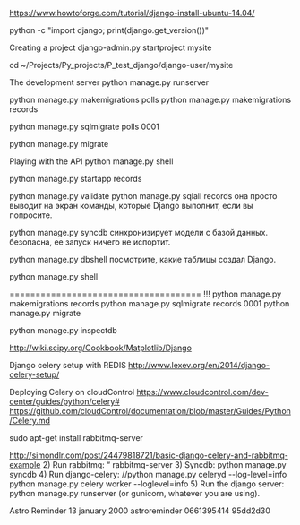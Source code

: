 https://www.howtoforge.com/tutorial/django-install-ubuntu-14.04/


python -c "import django; print(django.get_version())"

Creating a project
django-admin.py startproject mysite

cd ~/Projects/Py_projects/P_test_django/django-user/mysite

The development server
python manage.py runserver


python manage.py makemigrations polls
python manage.py makemigrations records

python manage.py sqlmigrate polls 0001

python manage.py migrate



Playing with the API
python manage.py shell





python manage.py startapp records

python manage.py validate
python manage.py sqlall records она просто выводит на экран команды,
которые Django выполнит, если вы попросите.

python manage.py syncdb синхронизирует модели с базой данных. безопасна, ее запуск
ничего не испортит.

python manage.py dbshell    посмотрите, какие таблицы создал Django.



python manage.py shell


===================================== !!!
python manage.py makemigrations records
python manage.py sqlmigrate records 0001
python manage.py migrate

python manage.py inspectdb



http://wiki.scipy.org/Cookbook/Matplotlib/Django


Django celery setup with REDIS
http://www.lexev.org/en/2014/django-celery-setup/


Deploying Celery on cloudControl
https://www.cloudcontrol.com/dev-center/guides/python/celery#
https://github.com/cloudControl/documentation/blob/master/Guides/Python/Celery.md

sudo apt-get install rabbitmq-server

http://simondlr.com/post/24479818721/basic-django-celery-and-rabbitmq-example
2) Run rabbitmq: “
    rabbitmq-server
3) Syncdb: 
    python manage.py syncdb
4) Run django-celery:
    //python manage.py celeryd --log-level=info
    python manage.py celery worker --loglevel=info
5) Run the django server: 
    python manage.py runserver (or gunicorn, whatever you are using).
    

Astro Reminder
13 january 2000
astroreminder
0661395414
95dd2d30    